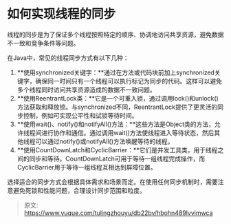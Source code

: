 # 如何实现线程的同步

线程的同步是为了保证多个线程按照特定的顺序、协调地访问共享资源，避免数据不一致和竞争条件等问题。

在Java中，常见的线程同步方式有以下几种：

1. **使用synchronized关键字：**通过在方法或代码块前加上synchronized关键字，确保同一时间只有一个线程可以执行标记为同步的代码。这样可以避免多个线程同时访问共享资源造成的数据不一致问题。
2. **使用ReentrantLock类：**它是一个可重入锁，通过调用lock()和unlock()方法获取和释放锁。与synchronized不同，ReentrantLock提供了更灵活的同步控制，例如可实现公平性和试锁等待时间。
3. **使用wait()、notify()和notifyAll()方法：**这些方法是Object类的方法，允许线程间进行协作和通信。通过调用wait()方法使线程进入等待状态，然后其他线程可以通过notify()或notifyAll()方法唤醒等待的线程。
4. **使用CountDownLatch和CyclicBarrier：**它们是并发工具类，用于线程之间的同步和等待。CountDownLatch可用于等待一组线程完成操作，而CyclicBarrier用于等待一组线程互相达到屏障位置。

选择适合的同步方式会根据具体需求和场景而定。在使用任何同步机制时，需要注意避免死锁和性能问题，合理设计同步范围和粒度。



> 原文: <https://www.yuque.com/tulingzhouyu/db22bv/hbohn489lvvimwca>